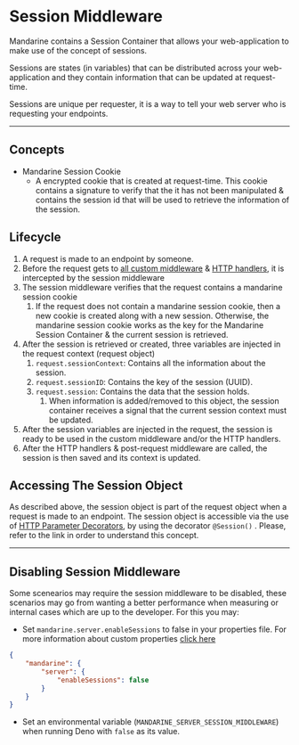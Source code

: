 # Session Middleware
Mandarine contains a Session Container that allows your web-application to make use of the concept of sessions. 

Sessions are states (in variables) that can be distributed across your web-application and they contain information that can be updated at request-time.

Sessions are unique per requester, it is a way to tell your web server who is requesting your endpoints.

-----

## Concepts
- Mandarine Session Cookie
    - A encrypted cookie that is created at request-time. This cookie contains a signature to verify that the it has not been manipulated & contains the session id that will be used to retrieve the information of the session. 
    
## Lifecycle
1) A request is made to an endpoint by someone.
2) Before the request gets to [all custom middleware](/docs/mandarine/custom-middleware) & [HTTP handlers](/docs/mandarine/http-handlers), it is intercepted by the session middleware
3) The session middleware verifies that the request contains a mandarine session cookie
    1) If the request does not contain a mandarine session cookie, then a new cookie is created along with a new session. Otherwise, the mandarine session cookie works as the key for the Mandarine Session Container & the current session is retrieved.
4) After the session is retrieved or created, three variables are injected in the request context (request object)
    1) `request.sessionContext`: Contains all the information about the session.
    2) `request.sessionID`: Contains the key of the session (UUID).
    3) `request.session`: Contains the data that the session holds.
        1) When information is added/removed to this object, the session container receives a signal that the current session context must be updated.
5) After the session variables are injected in the request, the session is ready to be used in the custom middleware and/or the HTTP handlers.
6) After the HTTP handlers & post-request middleware are called, the session is then saved and its context is updated.

## Accessing The Session Object
As described above, the session object is part of the request object when a request is made to an endpoint. The session object is accessible via the use of [HTTP Parameter Decorators](/docs/mandarine/http-handlers), by using the decorator `@Session()` . Please, refer to the link in order to understand this concept.


------------

## Disabling Session Middleware
Some scenearios may require the session middleware to be disabled, these scenarios may go from wanting a better performance when measuring or internal cases which are up to the developer. For this you may:

- Set `mandarine.server.enableSessions` to false in your properties file. For more information about custom properties [click here](https://www.mandarinets.org/docs/master/mandarine/custom-properties)

```json
{
    "mandarine": {
        "server": {
            "enableSessions": false
        }
    }
}
```

- Set an environmental variable (`MANDARINE_SERVER_SESSION_MIDDLEWARE`) when running Deno with `false` as its value.